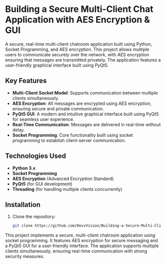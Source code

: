 # Building a Secure Multi-Client Chat Application with AES Encryption & GUI

A secure, real-time multi-client chatroom application built using Python, Socket Programming, and AES encryption. This project allows multiple users to communicate securely over the network, with AES encryption ensuring that messages are transmitted privately. The application features a user-friendly graphical interface built using PyQt5.

## Key Features
- **Multi-Client Socket Model**: Supports communication between multiple clients simultaneously.
- **AES Encryption**: All messages are encrypted using AES encryption, ensuring secure and private communication.
- **PyQt5 GUI**: A modern and intuitive graphical interface built using PyQt5 for seamless user experience.
- **Real-Time Communication**: Messages are delivered in real-time without delay.
- **Socket Programming**: Core functionality built using socket programming to establish client-server communication.

## Technologies Used
- **Python 3.x**
- **Socket Programming**
- **AES Encryption** (Advanced Encryption Standard)
- **PyQt5** (for GUI development)
- **Threading** (for handling multiple clients concurrently)

## Installation
1. Clone the repository:
   ```bash
   git clone https://github.com/DevvVision/Building-a-Secure-Multi-Client-Chat-Application-with-AES-Encryption-GUI.git


This project implements a secure, multi-client chatroom application using socket programming. It features AES encryption for secure messaging and a PyQt5 GUI for a user-friendly interface. The application supports multiple clients simultaneously, ensuring real-time communication with strong security measures.
